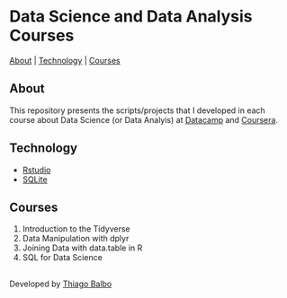 # Data Science and Data Analysis Courses 
 [About](#about) | [Technology](#technology) | [Courses](#courses)


## About

This repository presents the scripts/projects that I developed in each course about Data Science (or Data Analyis) at [Datacamp](https://www.datacamp.com) and [Coursera](https://www.coursera.org/).

## Technology

- [Rstudio](https://www.rstudio.com)
- [SQLite](https://www.sqlite.org/index.html)

## Courses

01. Introduction to the Tidyverse 
02. Data Manipulation with dplyr
03. Joining Data with data.table in R
04. SQL for Data Science

##


Developed by [Thiago Balbo](https://github.com/ThiagoBalbo16)
